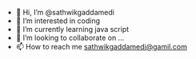 - 👋 Hi, I’m @sathwikgaddamedi
- 👀 I’m interested in coding 
- 🌱 I’m currently learning java script 
- 💞️ I’m looking to collaborate on ...
- 📫 How to reach me sathwikgaddamedi@gamil.com

<!---
sathwikgaddamedi/sathwikgaddamedi is a ✨ special ✨ repository because its `README.md` (this file) appears on your GitHub profile.
You can click the Preview link to take a look at your changes.
--->
